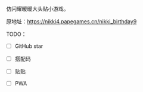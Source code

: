仿闪耀暖暖大头贴小游戏。

原地址：https://nikki4.papegames.cn/nikki_birthday9

TODO：

- [ ] GitHub star
- [ ] 搭配码
- [ ] 贴贴
- [ ] PWA



